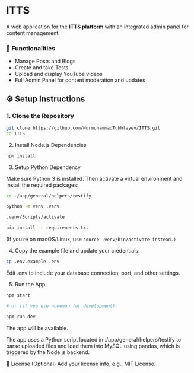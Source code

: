 # ITTS

A web application for the **ITTS platform** with an integrated admin panel for content management.

### 🧩 Functionalities
- Manage Posts and Blogs  
- Create and take Tests  
- Upload and display YouTube videos  
- Full Admin Panel for content moderation and updates  


## ⚙️ Setup Instructions

### 1. Clone the Repository

```bash
git clone https://github.com/NurmuhammadTukhtayev/ITTS.git
cd ITTS
```

2. Install Node.js Dependencies
```bash
npm install
```
3. Setup Python Dependency

Make sure Python 3 is installed. Then activate a virtual environment and install the required packages:

```bash
cd ./app/general/helpers/testify

python -m venv .venv

.venv/Scripts/activate

pip install -r requirements.txt
```
(If you’re on macOS/Linux, use ```source .venv/bin/activate instead.)```

4. Copy the example file and update your credentials:

```bash
cp .env.example .env
```

Edit .env to include your database connection, port, and other settings.

5. Run the App
```bash
npm start

# or (if you use nodemon for development):

npm run dev
```

The app will be available.

The app uses a Python script located in ./app/general/helpers/testify to parse uploaded files and load them into MySQL using pandas, which is triggered by the Node.js backend.

📄 License
(Optional) Add your license info, e.g., MIT License.
